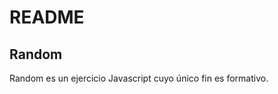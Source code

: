 README
======

Random
-----------------

Random es un ejercicio Javascript cuyo único fin es formativo.
